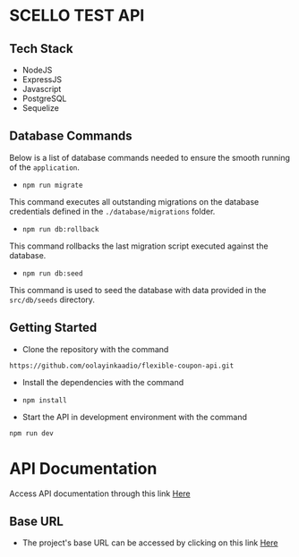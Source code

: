 # SCELLO TEST API

## Tech Stack

* NodeJS
* ExpressJS
* Javascript
* PostgreSQL
* Sequelize

## Database Commands

Below is a list of database commands needed to ensure the smooth running of the `application`.

* `npm run migrate`

This command executes all outstanding migrations on the database credentials defined in the `./database/migrations` folder.

* `npm run db:rollback`

This command rollbacks the last migration script executed against the database.

* `npm run db:seed`

This command is used to seed the database with data provided in the `src/db/seeds` directory.

## Getting Started

* Clone the repository with the command

 `https://github.com/oolayinkaadio/flexible-coupon-api.git`

* Install the dependencies with the command

* `npm install`

* Start the API in development environment with the command

`npm run dev`

# API Documentation

Access API documentation through this link [Here](https://www.postman.com/gold-meteor-220440/workspace/scello-test/collection/11852796-22d56430-230f-44d7-9f9a-a0389db94021?action=share&creator=11852796c)

## Base URL

* The project's base URL can be accessed by clicking on this link [Here](https://flexible-coupon-api.herokuapp.com/api/v1/)
